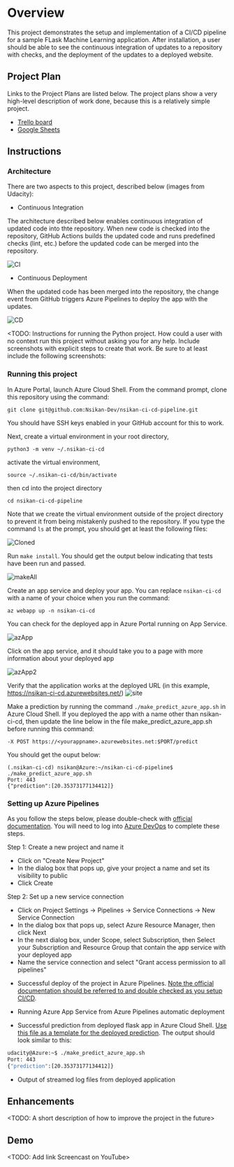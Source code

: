 # Overview

This project demonstrates the setup and implementation of a CI/CD pipeline for a sample FLask Machine Learning application. After installation, a user should be able to see the continuous integration of updates to a repository with checks, and the deployment of the updates to a deployed website.

## Project Plan
Links to the Project Plans are listed below. The project plans show a very high-level description of work done, because this is a relatively simple project.
* [Trello board](https://trello.com/b/cMsRJ25q/build-ci-cd-pipeline)
* [Google Sheets](https://docs.google.com/spreadsheets/d/1zsZ4W2GNF-WPjgAXUryizli8ggC4jflC1hApE9sZ5U4/edit#gid=1348135932)

## Instructions
 
### Architecture
There are two aspects to this project, described below (images from Udacity):

- Continuous Integration

The architecture described below enables continuous integration of updated code into thte repository. When new code is checked into the repository, GitHub Actions builds the updated code and runs predefined checks (lint, etc.) before the updated code can be merged into the repository.

![CI](CI_Architecture.png)

- Continuous Deployment

When the updated code has been merged into the repository, the change event from GitHub triggers Azure Pipelines to deploy the app with the updates.

![CD](CD_Architecture.png)

<TODO:  Instructions for running the Python project.  How could a user with no context run this project without asking you for any help.  Include screenshots with explicit steps to create that work. Be sure to at least include the following screenshots:

### Running this project

In Azure Portal, launch Azure Cloud Shell. From the command prompt, clone this repository using the command:

`git clone git@github.com:Nsikan-Dev/nsikan-ci-cd-pipeline.git`

You should have SSH keys enabled in your GitHub account for this to work.

Next, create a virtual environment in your root directory,

`python3 -m venv ~/.nsikan-ci-cd`

activate the virtual environment,

`source ~/.nsikan-ci-cd/bin/activate`

then cd into the project directory

`cd nsikan-ci-cd-pipeline`

Note that we create the virtual environment outside of the project directory to prevent it from being mistakenly pushed to the repository. If you type the command `ls` at the prompt, you should get at least the following files:

![Cloned](Cloned_repo.png)

Run `make install`. You should get the output below indicating that tests have been run and passed.

![makeAll](Make_all_outputs.png)

Create an app service and deploy your app. You can replace `nsikan-ci-cd` with a name of your choice when you run the command:

`az webapp up -n nsikan-ci-cd`

You can check for the deployed app in Azure Portal running on App Service.

![azApp](webAppInAzure.png)

Click on the app service, and it should take you to a page with more information about your deployed app

![azApp2](webAppInAzure2.png)

Verify that the application works at the deployed URL (in this example, https://nsikan-ci-cd.azurewebsites.net/)
![site](liveSite.png)

Make a prediction by running the command `./make_predict_azure_app.sh` in Azure Cloud Shell. If you deployed the app with a name other than nsikan-ci-cd, then update the line below in the file make_predict_azure_app.sh before running this command:

`-X POST https://<yourappname>.azurewebsites.net:$PORT/predict`

You should get the ouput below:

```
(.nsikan-ci-cd) nsikan@Azure:~/nsikan-ci-cd-pipeline$ ./make_predict_azure_app.sh
Port: 443
{"prediction":[20.35373177134412]}
```

### Setting up Azure Pipelines
As you follow the steps below, please double-check with [official documentation](https://docs.microsoft.com/en-us/azure/devops/pipelines/ecosystems/python-webapp?view=azure-devops). You will need to log into [Azure DevOps](https://dev.azure.com/) to complete these steps.

Step 1: Create a new project and name it
- Click on "Create New Project"
- In the dialog box that pops up, give your project a name and set its visibility to public
- Click Create

Step 2: Set up a new service connection
- Click on Project Settings -> Pipelines -> Service Connections -> New Service Connection
- In the dialog box that pops up, select Azure Resource Manager, then click Next
- In the next dialog box, under Scope, select Subscription, then Select your Subscription and Resource Group that contain the app service with your deployed app
- Name the service connection and select "Grant access permission to all pipelines"

* Successful deploy of the project in Azure Pipelines.  [Note the official documentation should be referred to and double checked as you setup CI/CD](https://docs.microsoft.com/en-us/azure/devops/pipelines/ecosystems/python-webapp?view=azure-devops).

* Running Azure App Service from Azure Pipelines automatic deployment

* Successful prediction from deployed flask app in Azure Cloud Shell.  [Use this file as a template for the deployed prediction](https://github.com/udacity/nd082-Azure-Cloud-DevOps-Starter-Code/blob/master/C2-AgileDevelopmentwithAzure/project/starter_files/flask-sklearn/make_predict_azure_app.sh).
The output should look similar to this:

```bash
udacity@Azure:~$ ./make_predict_azure_app.sh
Port: 443
{"prediction":[20.35373177134412]}
```

* Output of streamed log files from deployed application

> 

## Enhancements

<TODO: A short description of how to improve the project in the future>

## Demo 

<TODO: Add link Screencast on YouTube>


